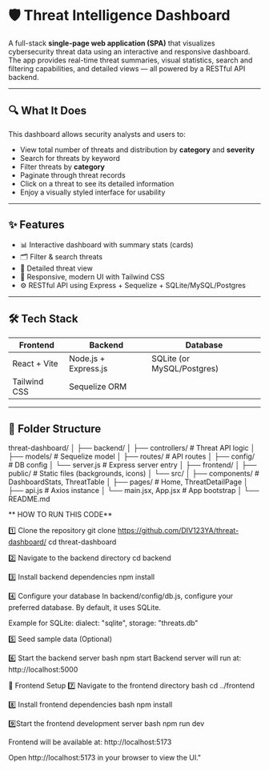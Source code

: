# 🛡️ Threat Intelligence Dashboard

A full-stack **single-page web application (SPA)** that visualizes cybersecurity threat data using an interactive and responsive dashboard.
The app provides real-time threat summaries, visual statistics, search and filtering capabilities, and detailed views — all powered by a RESTful API backend.

---

## 🔍 What It Does

This dashboard allows security analysts and users to:

- View total number of threats and distribution by **category** and **severity**
- Search for threats by keyword
- Filter threats by **category**
- Paginate through threat records
- Click on a threat to see its detailed information
- Enjoy a visually styled interface for usability

---

## ✨ Features

- 📊 Interactive dashboard with summary stats (cards)
- 🗂️ Filter & search threats
- 🧾 Detailed threat view
- 🎨 Responsive, modern UI with Tailwind CSS
- ⚙️ RESTful API using Express + Sequelize + SQLite/MySQL/Postgres

---

## 🛠️ Tech Stack

| Frontend               | Backend                      | Database     |
|------------------------|------------------------------|--------------|
| React + Vite           | Node.js + Express.js         | SQLite (or MySQL/Postgres) |
| Tailwind CSS           | Sequelize ORM                |              |

---

## 📁 Folder Structure

threat-dashboard/
│
├── backend/
│ ├── controllers/ # Threat API logic
│ ├── models/ # Sequelize model
│ ├── routes/ # API routes
│ ├── config/ # DB config
│ └── server.js # Express server entry
│
├── frontend/
│ ├── public/ # Static files (backgrounds, icons)
│ └── src/
│ ├── components/ # DashboardStats, ThreatTable
│ ├── pages/ # Home, ThreatDetailPage
│ ├── api.js # Axios instance
│ └── main.jsx, App.jsx # App bootstrap
│
└── README.md

** HOW TO RUN THIS CODE**

1️⃣ Clone the repository
git clone https://github.com/DIV123YA/threat-dashboard/
cd threat-dashboard

2️⃣ Navigate to the backend directory
cd backend

3️⃣ Install backend dependencies
npm install

4️⃣ Configure your database
In backend/config/db.js, configure your preferred database. By default, it uses SQLite.

Example for SQLite:
dialect: "sqlite",
storage: "threats.db"

5️⃣ Seed sample data (Optional)

6️⃣ Start the backend server
bash
npm start
Backend server will run at: http://localhost:5000

🎨 Frontend Setup
7️⃣ Navigate to the frontend directory
bash
cd ../frontend

8️⃣ Install frontend dependencies
bash
npm install

9️⃣Start the frontend development server
bash
npm run dev

Frontend will be available at: http://localhost:5173

Open http://localhost:5173 in your browser to view the UI."

